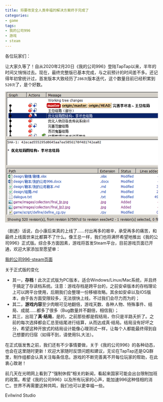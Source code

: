 ```yaml
---
title: 将要改变全人类幸福的解决方案终于完成了
categories:
- game
tags:
- 我的公司996
- 游戏
- steam
---
```


各位玩家们：

让大家久等了！自从2020年2月20日《我的公司996》登陆TapTap以来，半年的时间又悄悄过去。现在，最终完整版已基本完成，与之前预计的时间差不多。还记得年初曾统计过，首发版本大致经历了`286次`版本迭代，这个数量目前已经积累到`520次`了，是个好数。

![revision](/public/image/revisions.png)

（剧透）话说，白小康后来真的上线了……付出再多的艰辛，承受再多的痛苦，和最终上线面世来比都算不了什么。像王总一样，我们也将满怀希望地推出《我的公司996》正式版。综合多方面因素，游戏将首发Steam平台，目前游戏页面已开通，欢迎大家添加至愿望单：

[我的公司996-steam页面](https://store.steampowered.com/app/1249060/996)

关于正式版的变化
- 其一，**存档**！此次正式版为PC版本，适合Windows/Linux/Mac系统，并且终于搞定了存读档系统。注意：游戏存档是跨平台的，之前安卓版本的存档理论上可以跨平台使用，后期我们会整理一份移植攻略。其余如安卓以及IOS版本，由于各方面受限较多，无法很快上线，不过我们会尽力而为的；
- 其二，**游戏内容**至少肉眼可见地翻倍，游戏天数、各种人物、特殊事件、结局、成就……都多了很多（Bug数量并不翻倍，相信我）；
- 其三，出现了**真·结局**，是的，之前那些都是假结局，你只是半路夭折了。之前的每次选择都会汇总至结尾进行结算，从而达成真·结局。结局没有好坏之分，希望这种开放式的结局设计能像心理测试一样，让每个人都能最终得到自己想要的归宿（如得不到，请使用SL大法）。

在正式版发售之前，我们还有不少事情要做，关于《我的公司996》的各种动态，也会在这里随时更新！欢迎大家随时反馈问题和建议，无论在TapTap还是QQ群里，制作组都会认真关注每条信息。游戏的不断完善离不开每位玩家的帮助，在此衷心致谢！

前几天在光明网上看到了“强制休假”相关的新闻，看起来国家可能会出台限制加班的政策。希望《我的公司996》以及所有玩家的心声，能加速996这种怪相的消亡。世界不再需要这种共鸣，我们也可以更幸福一些。

Evilwind Studio
